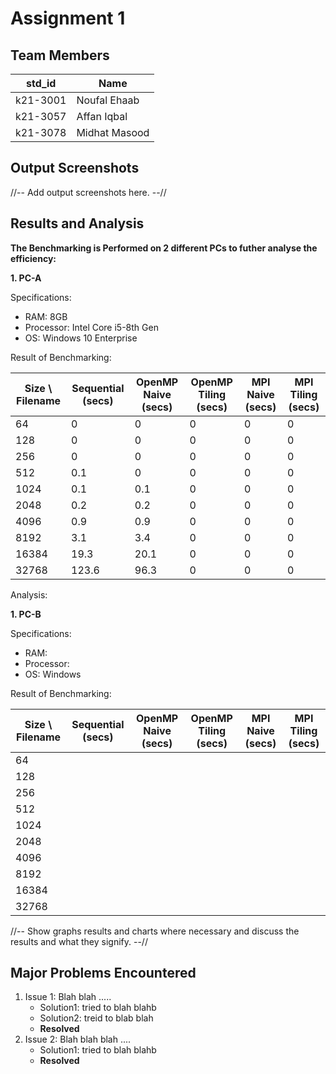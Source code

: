 # Assignment 1
## Team Members
|std_id|Name|
|--------|-|
|k21-3001|Noufal Ehaab|
|k21-3057|Affan Iqbal|
|k21-3078|Midhat Masood|
## Output Screenshots
//-- Add output screenshots here. --//
## Results and Analysis
**The Benchmarking is Performed on 2 different PCs to futher analyse the efficiency:**

**1. PC-A**

  Specifications: 
  - RAM: 8GB
  - Processor: Intel Core i5-8th Gen
  - OS: Windows 10 Enterprise

  Result of Benchmarking:
  
  | Size \ Filename | Sequential (secs) | OpenMP Naive (secs) | OpenMP Tiling (secs) | MPI Naive (secs) | MPI Tiling (secs) |
  |--|-|-|-|-|-|
  | 64 | 0 | 0 | 0 | 0 | 0 |
  | 128 | 0 | 0 | 0 | 0 | 0 |
  | 256 | 0 | 0 | 0 | 0 | 0 |
  | 512 | 0.1 | 0 | 0 | 0 | 0 |
  | 1024 | 0.1 | 0.1 | 0 | 0 | 0 |
  | 2048 | 0.2 | 0.2 | 0 | 0 | 0 |
  | 4096 | 0.9 | 0.9 | 0 | 0 | 0 |
  | 8192 | 3.1 | 3.4 | 0 | 0 | 0 |
  | 16384 | 19.3 | 20.1 | 0 | 0 | 0 |
  | 32768 | 123.6 | 96.3 | 0 | 0 | 0 |

  Analysis:
  

  **1. PC-B**

  Specifications: 
  - RAM: 
  - Processor: 
  - OS: Windows 

  Result of Benchmarking:

  | Size \ Filename | Sequential (secs) | OpenMP Naive (secs) | OpenMP Tiling (secs) | MPI Naive (secs) | MPI Tiling (secs) |
  |--|-|-|-|-|-|
  | 64 |  |  |  |  |  |
  | 128 |  |  |  |  |  |
  | 256 |  |  |  |  |  |
  | 512 |  |  |  |  |  |
  | 1024 |  |  |  |  |  |
  | 2048 |  |  |  |  |  |
  | 4096 |  |  |  |  |  |
  | 8192 |  |  |  |  |  |
  | 16384 |  |  |  |  |  |
  | 32768 |  |  |  |  |  |
  
//-- Show graphs results and charts where necessary and discuss the results and what they signify. --// 

## Major Problems Encountered
1. Issue 1: Blah blah .....
    - Solution1: tried to blah blahb
    - Solution2: treid to blab blah
    - **Resolved**
3. Issue 2: Blah blah blah ....
    - Solution1: tried to blah blahb
    - **Resolved**
